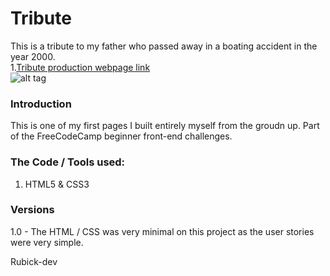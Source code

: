 # Tribute
This is a tribute to my father who passed away in a boating accident in the year 2000.  
1.[Tribute production webpage link](https://tribute-thomasburton.herokuapp.com/)  
![alt tag](https://farm5.staticflickr.com/4779/40948145641_93a3f19414.jpg "Screenshot of the web page")  
  
### Introduction
This is one of my first pages I built entirely myself from the groudn up. Part of the FreeCodeCamp beginner front-end challenges.  

### The Code / Tools used:
1. HTML5 & CSS3   

### Versions  
1.0 - The HTML / CSS was very minimal on this project as the user stories were very simple.  
  
Rubick-dev
